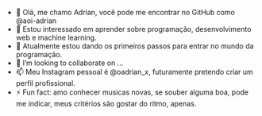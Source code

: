 - 👋 Olá, me chamo Adrian, você pode me encontrar no GitHub como @aoi-adrian
- 👀 Estou interessado em aprender sobre programação, desenvolvimento web e machine learning.
- 🌱 Atualmente estou dando os primeiros passos para entrar no mundo da programação.
- 💞️ I’m looking to collaborate on ...
- 📫 Meu Instagram pessoal é @oadrian_x, futuramente pretendo criar um perfil profissional.
- ⚡ Fun fact: amo conhecer musicas novas, se souber alguma boa, pode me indicar, meus critérios são gostar do ritmo, apenas.

<!---
aoi-adrian/aoi-adrian is a ✨ special ✨ repository because its `README.md` (this file) appears on your GitHub profile.
You can click the Preview link to take a look at your changes.
--->
